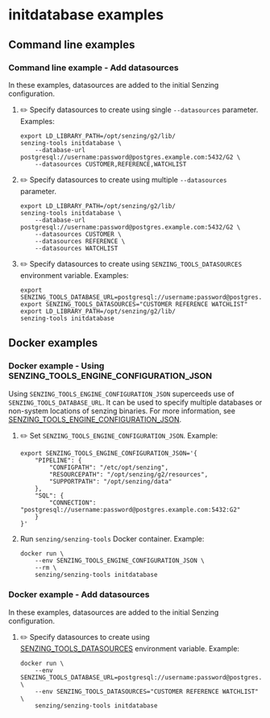 # initdatabase examples

## Command line examples

### Command line example - Add datasources

In these examples, datasources are added to the initial Senzing configuration.

1. :pencil2: Specify datasources to create using single `--datasources` parameter.
   Examples:

    ```console
    export LD_LIBRARY_PATH=/opt/senzing/g2/lib/
    senzing-tools initdatabase \
        --database-url postgresql://username:password@postgres.example.com:5432/G2 \
        --datasources CUSTOMER,REFERENCE,WATCHLIST
    ```

1. :pencil2: Specify datasources to create using multiple `--datasources` parameter.

    ```console
    export LD_LIBRARY_PATH=/opt/senzing/g2/lib/
    senzing-tools initdatabase \
        --database-url postgresql://username:password@postgres.example.com:5432/G2 \
        --datasources CUSTOMER \
        --datasources REFERENCE \
        --datasources WATCHLIST
    ```

1. :pencil2: Specify datasources to create using `SENZING_TOOLS_DATASOURCES` environment variable.
   Examples:

    ```console
    export SENZING_TOOLS_DATABASE_URL=postgresql://username:password@postgres.example.com:5432/G2
    export SENZING_TOOLS_DATASOURCES="CUSTOMER REFERENCE WATCHLIST"
    export LD_LIBRARY_PATH=/opt/senzing/g2/lib/
    senzing-tools initdatabase
    ```

## Docker examples

### Docker example - Using SENZING_TOOLS_ENGINE_CONFIGURATION_JSON

Using `SENZING_TOOLS_ENGINE_CONFIGURATION_JSON` superceeds use of `SENZING_TOOLS_DATABASE_URL`.
It can be used to specify multiple databases or non-system locations of senzing binaries.
For more information, see
[SENZING_TOOLS_ENGINE_CONFIGURATION_JSON](https://github.com/Senzing/knowledge-base/blob/main/lists/environment-variables.md#senzing_tools_engine_configuration_json).

1. :pencil2: Set `SENZING_TOOLS_ENGINE_CONFIGURATION_JSON`.
    Example:

    ```console
    export SENZING_TOOLS_ENGINE_CONFIGURATION_JSON='{
        "PIPELINE": {
            "CONFIGPATH": "/etc/opt/senzing",
            "RESOURCEPATH": "/opt/senzing/g2/resources",
            "SUPPORTPATH": "/opt/senzing/data"
        },
        "SQL": {
            "CONNECTION": "postgresql://username:password@postgres.example.com:5432:G2"
        }
    }'
    ```

1. Run `senzing/senzing-tools` Docker container.
    Example:

    ```console
    docker run \
        --env SENZING_TOOLS_ENGINE_CONFIGURATION_JSON \
        --rm \
        senzing/senzing-tools initdatabase
    ```

### Docker example - Add datasources

In these examples, datasources are added to the initial Senzing configuration.

1. :pencil2: Specify datasources to create using
   [SENZING_TOOLS_DATASOURCES](https://github.com/Senzing/knowledge-base/blob/main/lists/environment-variables.md#senzing_tools_datasources)
   environment variable.
   Example:

    ```console
    docker run \
        --env SENZING_TOOLS_DATABASE_URL=postgresql://username:password@postgres.example.com:5432/G2 \
        --env SENZING_TOOLS_DATASOURCES="CUSTOMER REFERENCE WATCHLIST" \
        senzing/senzing-tools initdatabase
    ```
